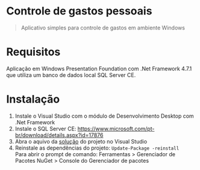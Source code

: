 # Controle de gastos pessoais

>Aplicativo simples para controle de gastos em ambiente Windows

# Requisitos
Aplicação em Windows Presentation Foundation com .Net Framework 4.7.1 que utiliza um banco de dados local SQL Server CE.

# Instalação
1. Instale o Visual Studio com o módulo de Desenvolvimento Desktop com .Net Framework
2. Instale o SQL Server CE: https://www.microsoft.com/pt-br/download/details.aspx?id=17876
3. Abra o aquivo da [solução](wpf-gastosPessoais.sln) do projeto no Visual Studio
4. Reinstale as dependências do projeto: `Update-Package -reinstall` \
Para abrir o prompt de comando: Ferramentas > Gerenciador de Pacotes NuGet > Console do Gerenciador de pacotes
